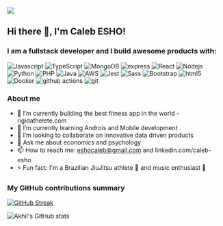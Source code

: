 ![](https://komarev.com/ghpvc/?username=the-eshocaleb&color=fb4362)

##  Hi there 👋, I'm Caleb ESHO!
<h3>I am a fullstack developer and I build awesome products with: </h3>

<p>
  <img alt="Javascript" src="https://img.shields.io/badge/-javascript-f7df1c?style=flat-square&logo=javascript&logoColor=black" />
  <img alt="TypeScript" src="https://img.shields.io/badge/-TypeScript-007ACC?style=flat-square&logo=typescript&logoColor=white" />
  <img alt="MongoDB" src="https://img.shields.io/badge/-MongoDB-13aa52?style=flat-square&logo=mongodb&logoColor=white" />
  <img alt="express" src="https://img.shields.io/badge/-express-F05032?style=flat-square&logo=express&logoColor=white" />
  <img alt="React" src="https://img.shields.io/badge/-React-45b8d8?style=flat-square&logo=react&logoColor=white" />
  <img alt="Nodejs" src="https://img.shields.io/badge/-Nodejs-43853d?style=flat-square&logo=Node.js&logoColor=white" />
  <img alt="Python" src="https://img.shields.io/badge/-python-3776AB?style=flat-square&logo=python&logoColor=white" />
  <img alt="PHP" src="https://img.shields.io/badge/-php-777BB4?style=flat-square&logo=php&logoColor=white" />
  <img alt="Java" src="https://img.shields.io/badge/-java-764ABC?style=flat-square&logo=java&logoColor=white" />
  <img alt="AWS" src="https://img.shields.io/badge/-amazonwebservices-232F3E?style=flat-square&logo=amazonwebservices&logoColor=white" />
  <img alt="Jest" src="https://img.shields.io/badge/-jest-be3d19?style=flat-square&logo=jest&logoColor=white" />
  <img alt="Sass" src="https://img.shields.io/badge/-Sass-CC6699?style=flat-square&logo=sass&logoColor=white" />
  <img alt="Bootstrap" src="https://img.shields.io/badge/-bootstrap-7953b3?style=flat-square&logo=javascript&logoColor=white" />
  <img alt="html5" src="https://img.shields.io/badge/-HTML5-E34F26?style=flat-square&logo=html5&logoColor=white" />
  <img alt="Docker" src="https://img.shields.io/badge/-Docker-46a2f1?style=flat-square&logo=docker&logoColor=white" />
  <img alt="github actions" src="https://img.shields.io/badge/-Github_Actions-2088FF?style=flat-square&logo=github-actions&logoColor=white" />
  <img alt="git" src="https://img.shields.io/badge/-Git-F05032?style=flat-square&logo=git&logoColor=white" />

</p>

<h3>About me </h3>

- 🔭 I’m currently building the best fitness app in the world - rigidathelete.com <br>
- 🌱 I’m currently learning Androis and Mobile development <br>
- 👯 I’m looking to collaborate on innovative data driven products  <br>
- 💬 Ask me about economics and psychology  <br>
- 📫 How to reach me: eshocaleb@gmail.com and linkedin.com/caleb-esho <br>
- ⚡ Fun fact: I'm a Brazilian JiuJitsu athlete 🥋 and music enthusiast 🎹 <br>


<h3>My GitHub contributions summary</h3>

[![GitHub Streak](https://github-readme-streak-stats.herokuapp.com?user=the-eshocaleb&theme=dark&ring=fb4362&file=fb4362&currStreakNum=fb4362&currStreakLabel=fb4362&hide_border=true)](https://git.io/streak-stats)

![Akhil's GitHub stats](https://github-readme-stats.vercel.app/api?username=the-eshocaleb&hide_border=true&show_icons=true&bg_color=151515&title_color=fb4362&icon_color=fb4362&text_bold=false&text_color=9e9e9e)



